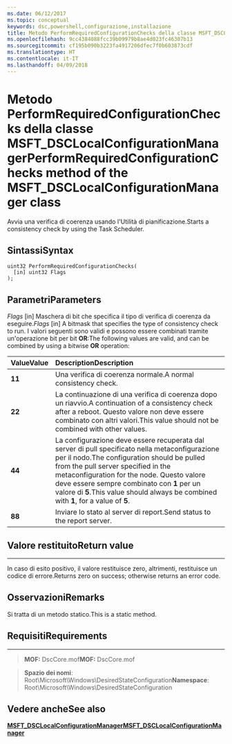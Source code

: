 ```yaml
---
ms.date: 06/12/2017
ms.topic: conceptual
keywords: dsc,powershell,configurazione,installazione
title: Metodo PerformRequiredConfigurationChecks della classe MSFT_DSCLocalConfigurationManager
ms.openlocfilehash: 9cc4384088fcc39b09979b8ae4d023fc46307b13
ms.sourcegitcommit: cf195b090b3223fa4917206dfec7f0b603873cdf
ms.translationtype: HT
ms.contentlocale: it-IT
ms.lasthandoff: 04/09/2018
---
```

# <a name="performrequiredconfigurationchecks-method-of-the-msftdsclocalconfigurationmanager-class"></a><span data-ttu-id="5007f-103">Metodo PerformRequiredConfigurationChecks della classe MSFT_DSCLocalConfigurationManager</span><span class="sxs-lookup"><span data-stu-id="5007f-103">PerformRequiredConfigurationChecks method of the MSFT_DSCLocalConfigurationManager class</span></span>

<span data-ttu-id="5007f-104">Avvia una verifica di coerenza usando l'Utilità di pianificazione.</span><span class="sxs-lookup"><span data-stu-id="5007f-104">Starts a consistency check by using the Task Scheduler.</span></span>

<a name="syntax"></a><span data-ttu-id="5007f-105">Sintassi</span><span class="sxs-lookup"><span data-stu-id="5007f-105">Syntax</span></span>
------

```mof
uint32 PerformRequiredConfigurationChecks(
  [in] uint32 Flags
);
```

<a name="parameters"></a><span data-ttu-id="5007f-106">Parametri</span><span class="sxs-lookup"><span data-stu-id="5007f-106">Parameters</span></span>
----------

<span data-ttu-id="5007f-107">*Flags* \[in\] Maschera di bit che specifica il tipo di verifica di coerenza da eseguire.</span><span class="sxs-lookup"><span data-stu-id="5007f-107">*Flags* \[in\] A bitmask that specifies the type of consistency check to run.</span></span> <span data-ttu-id="5007f-108">I valori seguenti sono validi e possono essere combinati tramite un'operazione bit per bit **OR**:</span><span class="sxs-lookup"><span data-stu-id="5007f-108">The following values are valid, and can be combined by using a bitwise **OR** operation:</span></span>

|<span data-ttu-id="5007f-109">Value</span><span class="sxs-lookup"><span data-stu-id="5007f-109">Value</span></span> |<span data-ttu-id="5007f-110">Description</span><span class="sxs-lookup"><span data-stu-id="5007f-110">Description</span></span> |
|:--- |:---|
|<span data-ttu-id="5007f-111">**1**</span><span class="sxs-lookup"><span data-stu-id="5007f-111">**1**</span></span> | <span data-ttu-id="5007f-112">Una verifica di coerenza normale.</span><span class="sxs-lookup"><span data-stu-id="5007f-112">A normal consistency check.</span></span> |
|<span data-ttu-id="5007f-113">**2**</span><span class="sxs-lookup"><span data-stu-id="5007f-113">**2**</span></span> | <span data-ttu-id="5007f-114">La continuazione di una verifica di coerenza dopo un riavvio.</span><span class="sxs-lookup"><span data-stu-id="5007f-114">A continuation of a consistency check after a reboot.</span></span> <span data-ttu-id="5007f-115">Questo valore non deve essere combinato con altri valori.</span><span class="sxs-lookup"><span data-stu-id="5007f-115">This value should not be combined with other values.</span></span> |
|<span data-ttu-id="5007f-116">**4**</span><span class="sxs-lookup"><span data-stu-id="5007f-116">**4**</span></span> | <span data-ttu-id="5007f-117">La configurazione deve essere recuperata dal server di pull specificato nella metaconfigurazione per il nodo.</span><span class="sxs-lookup"><span data-stu-id="5007f-117">The configuration should be pulled from the pull server specified in the metaconfiguration for the node.</span></span> <span data-ttu-id="5007f-118">Questo valore deve essere sempre combinato con **1** per un valore di **5**.</span><span class="sxs-lookup"><span data-stu-id="5007f-118">This value should always be combined with **1**, for a value of **5**.</span></span> |
|<span data-ttu-id="5007f-119">**8**</span><span class="sxs-lookup"><span data-stu-id="5007f-119">**8**</span></span> | <span data-ttu-id="5007f-120">Inviare lo stato al server di report.</span><span class="sxs-lookup"><span data-stu-id="5007f-120">Send status to the report server.</span></span> |

## <a name="return-value"></a><span data-ttu-id="5007f-121">Valore restituito</span><span class="sxs-lookup"><span data-stu-id="5007f-121">Return value</span></span>
------------

<span data-ttu-id="5007f-122">In caso di esito positivo, il valore restituisce zero, altrimenti, restituisce un codice di errore.</span><span class="sxs-lookup"><span data-stu-id="5007f-122">Returns zero on success; otherwise returns an error code.</span></span>

## <a name="remarks"></a><span data-ttu-id="5007f-123">Osservazioni</span><span class="sxs-lookup"><span data-stu-id="5007f-123">Remarks</span></span>

<span data-ttu-id="5007f-124">Si tratta di un metodo statico.</span><span class="sxs-lookup"><span data-stu-id="5007f-124">This is a static method.</span></span>

## <a name="requirements"></a><span data-ttu-id="5007f-125">Requisiti</span><span class="sxs-lookup"><span data-stu-id="5007f-125">Requirements</span></span>
------------
><span data-ttu-id="5007f-126">**MOF:** DscCore.mof</span><span class="sxs-lookup"><span data-stu-id="5007f-126">**MOF:** DscCore.mof</span></span>

><span data-ttu-id="5007f-127">**Spazio dei nomi**: Root\Microsoft\Windows\DesiredStateConfiguration</span><span class="sxs-lookup"><span data-stu-id="5007f-127">**Namespace**: Root\Microsoft\Windows\DesiredStateConfiguration</span></span>


## <a name="see-also"></a><span data-ttu-id="5007f-128">Vedere anche</span><span class="sxs-lookup"><span data-stu-id="5007f-128">See also</span></span>


[<span data-ttu-id="5007f-129">**MSFT_DSCLocalConfigurationManager**</span><span class="sxs-lookup"><span data-stu-id="5007f-129">**MSFT_DSCLocalConfigurationManager**</span></span>](msft-dsclocalconfigurationmanager.md)